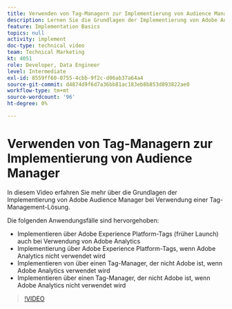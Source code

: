 ```yaml
---
title: Verwenden von Tag-Managern zur Implementierung von Audience Manager
description: Lernen Sie die Grundlagen der Implementierung von Adobe Audience Manager bei der Verwendung einer Tag-Management-Lösung kennen.
feature: Implementation Basics
topics: null
activity: implement
doc-type: technical video
team: Technical Marketing
kt: 4051
role: Developer, Data Engineer
level: Intermediate
exl-id: 8559ff60-0755-4cbb-9f2c-d06ab37a64a4
source-git-commit: d4874d9f6d7a36bb81ac183eb8b853d893822ae0
workflow-type: tm+mt
source-wordcount: '96'
ht-degree: 0%

---
```


# Verwenden von Tag-Managern zur Implementierung von Audience Manager

In diesem Video erfahren Sie mehr über die Grundlagen der Implementierung von Adobe Audience Manager bei Verwendung einer Tag-Management-Lösung.

Die folgenden Anwendungsfälle sind hervorgehoben:

* Implementieren über Adobe Experience Platform-Tags (früher Launch) auch bei Verwendung von Adobe Analytics
* Implementierung über Adobe Experience Platform-Tags, wenn Adobe Analytics nicht verwendet wird
* Implementieren von über einen Tag-Manager, der nicht Adobe ist, wenn Adobe Analytics verwendet wird
* Implementieren über einen Tag-Manager, der nicht Adobe ist, wenn Adobe Analytics nicht verwendet wird

>[!VIDEO](https://video.tv.adobe.com/v/29964/?quality=12)
